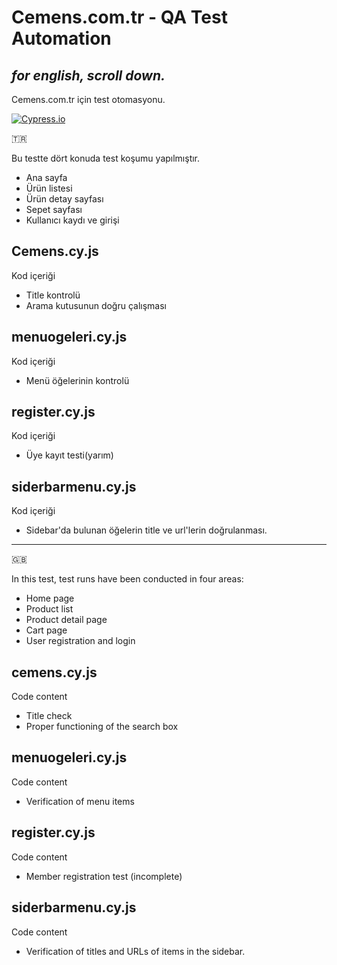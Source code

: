 # Cemens.com.tr - QA Test Automation
## _for english, scroll down._

Cemens.com.tr için test otomasyonu.

[![Cypress.io](https://img.shields.io/badge/tested%20with-Cypress-04C38E.svg)](https://www.cypress.io/)

:tr:

Bu testte dört konuda test koşumu yapılmıştır.

- Ana sayfa
- Ürün listesi
- Ürün detay sayfası
- Sepet sayfası
- Kullanıcı kaydı ve girişi


## Cemens.cy.js
Kod içeriği
- Title kontrolü
- Arama kutusunun doğru çalışması

## menuogeleri.cy.js
Kod içeriği
- Menü öğelerinin kontrolü

## register.cy.js
Kod içeriği
- Üye kayıt testi(yarım)

## siderbarmenu.cy.js
Kod içeriği
- Sidebar'da bulunan öğelerin title ve url'lerin doğrulanması.


-----
:uk:

In this test, test runs have been conducted in four areas:

- Home page
- Product list
- Product detail page
- Cart page
- User registration and login

## cemens.cy.js
Code content

- Title check
- Proper functioning of the search box

## menuogeleri.cy.js
Code content
- Verification of menu items

## register.cy.js
Code content
- Member registration test (incomplete)

## siderbarmenu.cy.js
Code content
- Verification of titles and URLs of items in the sidebar.



